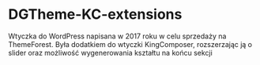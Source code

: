 # DGTheme-KC-extensions
Wtyczka do WordPress napisana w 2017 roku w celu sprzedaży na ThemeForest.
Była dodatkiem do wtyczki KingComposer, rozszerzając ją o slider oraz możliwość wygenerowania kształtu na końcu sekcji
